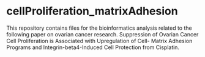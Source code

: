 # cellProliferation_matrixAdhesion
This repository contains files for the bioinformatics analysis related to the following paper on ovarian cancer research.
Suppression of Ovarian Cancer Cell Proliferation is Associated with Upregulation of Cell- Matrix Adhesion Programs and Integrin-beta4-Induced Cell Protection from Cisplatin.
